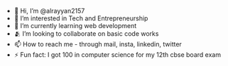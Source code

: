 - 👋 Hi, I’m @alrayyan2157
- 👀 I’m interested in Tech and Entrepreneurship
- 🌱 I’m currently learning web development
- 🫂 I’m looking to collaborate on basic code works
- 📫 How to reach me - through mail, insta, linkedin, twitter
- ⚡ Fun fact: I got 100 in computer science for my 12th cbse board exam

<!---
alrayyan2157/alrayyan2157 is a ✨ special ✨ repository because its `README.md` (this file) appears on your GitHub profile.
You can click the Preview link to take a look at your changes.
--->
